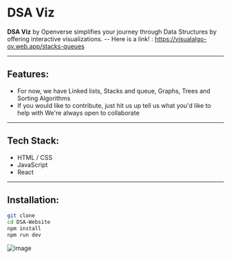 # DSA Viz

**DSA Viz** by Openverse simplifies your journey through Data Structures by offering interactive visualizations.
-- Here is a link! : https://visualalgo-ov.web.app/stacks-queues

---

## Features:
- For now, we have Linked lists, Stacks and queue, Graphs, Trees and Sorting Algorithms
- If you would like to contribute, just hit us up tell us what you'd like to help with We're always open to collaborate


---
## Tech Stack:
- HTML / CSS
- JavaScript
- React

---
## Installation:

```bash
git clone 
cd DSA-Website
npm install
npm run dev
```

![image](https://github.com/user-attachments/assets/73a73d85-ccc3-445b-94c7-44701059311f)


